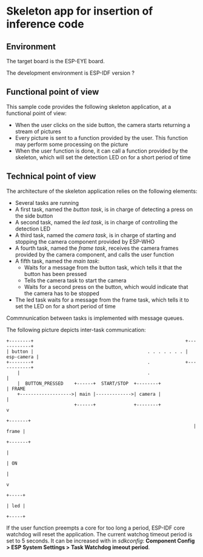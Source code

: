 # Skeleton app for insertion of inference code

## Environment

The target board is the ESP-EYE board.

The development environment is ESP-IDF version ?

## Functional point of view

This sample code provides the following skeleton application, at a functional point of view:
* When the user clicks on the side button, the camera starts returning a stream of pictures
* Every picture is sent to a function provided by the user. This function may perform some processing on the picture
* When the user function is done, it can call a function provided by the skeleton, which will set the detection LED on for a short period of time

## Technical point of view

The architecture of the skeleton application relies on the following elements:
* Several tasks are running
* A first task, named the *button task*, is in charge of detecting a press on the side button
* A second task, named the *led task*, is in charge of controlling the detection LED
* A third task, named the *camera task*, is in charge of starting and stopping the camera component provided by ESP-WHO
* A fourth task, named the *frame task*, receives the camera frames provided by the camera component, and calls the user function
* A fifth task, named the *main task*:
  * Waits for a message from the button task, which tells it that the button has been pressed
  * Tells the camera task to start the camera
  * Waits for a second press on the button, which would indicate that the camera has to be stopped
* The led task waits for a message from the frame task, which tells it to set the LED on for a short period of time

Commnunication between tasks is implemented with message queues.

The following picture depicts inter-task communication:

```
+--------+                                                        +------------+
| button |                                          . . . . . . . | esp-camera |
+--------+                                          .             +------------+
    |                                               .                    |
    |  BUTTON_PRESSED    +------+  START/STOP  +--------+                | FRAME
    +------------------->| main |------------->| camera |                |
                         +------+              +--------+                v
                                                                     +-------+
                                                                     | frame |
                                                                     +-------+
                                                                         |
                                                                         | ON
                                                                         |
                                                                         v
                                                                      +-----+
                                                                      | led |
                                                                      +-----+
```

If the user function preempts a core for too long a period, ESP-IDF core watchdog will reset the application. The current watchog timeout period is set to 5 seconds. It can be increased with in *sdkconfig*: **Component Config > ESP System Settings > Task Watchdog imeout period**.

